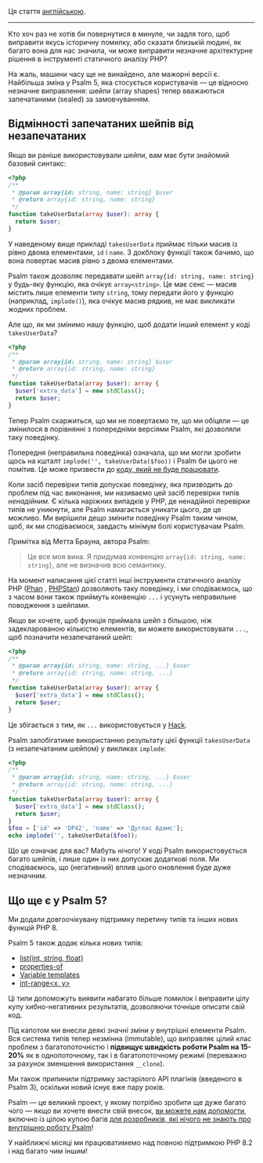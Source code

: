 <!--
  title: Представляємо Psalm 5
  date: 2022-11-22 08:30:00
  author: Команда підтримки Psalm
-->

Ця стаття [англійською](/articles/psalm-5).

---

Кто хоч раз не хотів би повернутися в минуле, чи задля того, щоб виправити якусь історичну помилку, або сказати близькій людині, як багато вона для нас значила, чи може виправити незначне архітектурне рішення в інструменті статичного аналізу PHP?

На жаль, машини часу ще не винайдено, але мажорні версії є. Найбільша зміна у Psalm 5, яка стосується користувачів — це відносно незначне виправлення: шейпи (array shapes) тепер вважаються запечатаними (sealed) за замовчуванням.

## Відмінності запечатаних шейпів від незапечатаних

Якщо ви раніше використовували шейпи, вам має бути знайомий базовий синтакс:

```php
<?php
/**
 * @param array{id: string, name: string} $user
 * @return array{id: string, name: string}
 */
function takeUserData(array $user): array {
  return $user;
}
```

У наведеному вище прикладі `takesUserData` приймає тільки масив із рівно двома елементами, `id` і `name`. З докблоку функції також бачимо, що вона повертає масив рівно з двома елементами.

Psalm також дозволяє передавати шейп `array{id: string, name: string}` у будь-яку функцію, яка очікує `array<string>`. Це має сенс — масив містить лише елементи типу `string`, тому передати його у функцію (наприклад, `implode()`), яка очікує масив рядкив, не має викликати жодних проблем.

Але що, як ми змінимо нашу функцію, щоб додати інший елемент у коді `takesUserData`?

```php
<?php
/**
 * @param array{id: string, name: string} $user
 * @return array{id: string, name: string}
 */
function takeUserData(array $user): array {
  $user['extra_data'] = new stdClass();
  return $user;
}
```

Тепер Psalm скаржиться, що ми не повертаємо те, що ми обіцяли — це змінилося в порівнянні з попередніми версіями Psalm, які дозволяли таку поведінку.

Попередня (неправильна поведінка) означала, що ми могли зробити щось на кшталт `implode('', takeUserData($foo))` і Psalm би цього не помітив. Це може призвести до [коду, який не буде працювати](https://3v4l.org/PoVil).

Коли засіб перевірки типів допускає поведінку, яка призводить до проблем під час виконання, ми називаємо цей засіб перевірки типів *ненадійним*. Є кілька наріжних випадків у PHP, де ненадійної перевірки типів не уникнути, але Psalm намагається уникати цього, де це можливо. Ми вирішили дещо змінити поведінку Psalm таким чином, щоб, як ми сподіваємося, завдасть мінімум болі користувачам Psalm.

Примітка від Метта Брауна, автора Psalm:

> Це все моя вина. Я придумав конвенцію `array{id: string, name: string}`, але не визначив всю семантику.

На момент написання цієї статті інші інструменти статичного аналізу PHP ([Phan](https://phan.github.io/demo/?code=%3C%3Fphp%0A%0A%2F**%0A+*+%40param+array%7Bid%3A+string%2C+name%3A+string%7D+%24user%0A+*+%40return+array%7Bid%3A+string%2C+name%3A+string%7D%0A+*%2F%0Afunction+takesUserData%28array+%24user%29%3A+array+%7B%0A++%24user%5B%27extra_data%27%5D+%3D+new+stdClass%28%29%3B%0A++return+%24user%3B%0A%7D%0A%0A%24foo+%3D+%5B%27id%27+%3D%3E+%27DP42%27%2C+%27name%27+%3D%3E+%27Douglas+Adams%27%5D%3B%0Aecho+implode%28%27%27%2C+takesUserData%28%24foo%29%29%3B) , [PHPStan](https://phpstan.org/r/4a61d13c-74f0-46d3-9bad-f3a61dd1d172)) дозволяють таку поведінку, і ми сподіваємось, що з часом вони також приймуть конвенцію `...` і усунуть неправильне поводження з шейпами.


Якщо ви хочете, щоб функція приймала шейп з більшою, ніж задекларованою кількістю елементів, ви можете використовувати `...`, щоб позначити незапечатаний шейп:

```php
<?php
/**
 * @param array{id: string, name: string, ...} $user
 * @return array{id: string, name: string, ...}
 */
function takeUserData(array $user): array {
  $user['extra_data'] = new stdClass();
  return $user;
}
```

Це збігається з тим, як `...` використовується у [Hack](https://docs.hhvm.com/hack/built-in-types/shape#open-and-closed-shapes).

Psalm запобігатиме використанню результату цієї функції `takesUserData` (з незапечатаним шейпом) у викликах `implode`:

```php
<?php
/**
 * @param array{id: string, name: string, ...} $user
 * @return array{id: string, name: string, ...}
 */
function takeUserData(array $user): array {
  $user['extra_data'] = new stdClass();
  return $user;
}
$foo = ['id' => 'DP42', 'name' => 'Дуглас Адамс'];
echo implode('', takeUserData($foo));
```

Що це означає для вас? Мабуть нічого! У коді Psalm використовується багато шейпів, і лише один із них допускає додаткові поля. Ми сподіваємось, що (негативний) вплив цього оновлення буде дуже незначним.

## Що ще є у Psalm 5?

Ми додали довгоочікувану підтримку перетину типів та інших нових функцій PHP 8.

Psalm 5 також додає кілька нових типів:

- [list{int, string, float}](https://psalm.dev/docs/annotating_code/type_syntax/array_types/#list-shapes)
- [properties-of<T>](https://psalm.dev/docs/annotating_code/type_syntax/utility_types/#properties-oft)
- [Variable templates](https://psalm.dev/docs/annotating_code/type_syntax/utility_types/#variable-templates)
- [int-range<x, y>](https://psalm.dev/docs/annotating_code/type_syntax/scalar_types/#int-range)

Ці типи допоможуть виявити набагато більше помилок і виправити цілу купу хибно-негативних результатів, дозволяючи точніше описати свій код.

Під капотом ми внесли деякі значні зміни у внутрішні елементи Psalm. Вся система типів тепер незмінна (immutable), що виправляє цілий клас проблем з багатопоточністю і **підвищує швидкість роботи Psalm на 15-20%** як в однопоточному, так і в багатопоточному режимі (переважно за рахунок зменшення використання `__clone`).

Ми також припинили підтримку застарілого API плагінів (введеного в Psalm 3), оскільки новий існує вже пару років.

Psalm — це великий проект, у якому потрібно зробити ще дуже багато чого — якщо ви хочете внести свій внесок, [ви можете нам допомогти](https://github.com/vimeo/psalm/issues?q=is%3Aissue+is%3Aopen+label%3A%22Help+wanted%22), включно із цілою купою багів [для розробників, які нічого не знають про внутрішню роботу Psalm](https://github.com/vimeo/psalm/issues?q=is%3Aissue+is%3Aopen+label%3A%22easy+problems%22)!

У найближчі місяці ми працюватимемо над повною підтримкою PHP 8.2 і над багато чим іншим!
